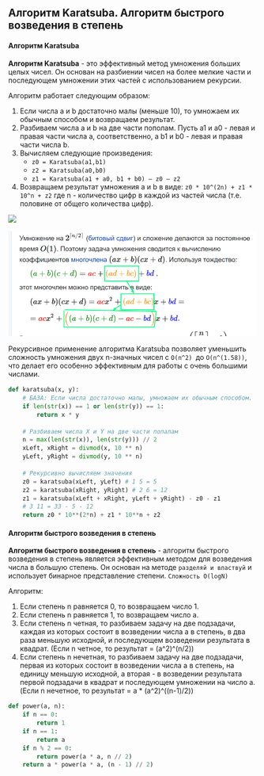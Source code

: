 ## Алгоритм Karatsuba. Алгоритм быстрого возведения в степень

#### Алгоритм Karatsuba

**Алгоритм Karatsuba** - это эффективный метод умножения больших целых чисел. Он основан на разбиении чисел на более мелкие части и последующем умножении этих частей с использованием рекурсии.

Алгоритм работает следующим образом:
1) Если числа a и b достаточно малы (меньше 10), то умножаем их обычным способом и возвращаем результат.
2) Разбиваем числа a и b на две части пополам. Пусть a1 и a0 - левая и правая части числа a, соответственно, а b1 и b0 - левая и правая части числа b.
3) Вычисляем следующие произведения:
	* `z0 = Karatsuba(a1,b1)`
	* `z2 = Karatsuba(a0,b0)`
	* `z1 = Karatsuba(a1 + a0, b1 + b0) – z0 – z2`
4) Возвращаем результат умножения a и b в виде:
	`z0 * 10^(2n) + z1 * 10^n + z2` где n - количество цифр в каждой из частей числа (т.е. половине от общего количества цифр).

![](https://lh7-us.googleusercontent.com/docsz/AD_4nXetHaOXK9Ji81TBICOEhYtQtRrqFBYsmqTHOMSF7o7q4JX3004RkQW0rymejn5FTAP0oH1VKOrvsEOrSYVNgy41W_9NNTqlzyPcwVgbpStdP5n2L_B0iWI6XbdvjvUAJZOO6_QH9Y5q8EpgkZNPhclm3ytG?key=9gziK4gT-jwK64_BpOeehQ)

![](../pictures/2.png)

Рекурсивное применение алгоритма Karatsuba позволяет уменьшить сложность умножения двух n-значных чисел с `O(n^2) `до `O(n^(1.58))`, что делает его особенно эффективным для работы с очень большими числами.

```python
def karatsuba(x, y):
	# БАЗА: Если числа достаточно малы, умножаем их обычным способом.
	if len(str(x)) == 1 or len(str(y)) == 1:
		return x * y
	
	# Разбиваем числа X и Y на две части попалам
	n = max(len(str(x)), len(str(y))) // 2
	xLeft, xRight = divmod(x, 10 ** n)
	yLeft, yRight = divmod(y, 10 ** n)
	
	# Рекурсивно вычисляем значения
	z0 = karatsuba(xLeft, yLeft) # 1 5 = 5
	z2 = karatsuba(xRight, yRight) # 2 6 = 12
	z1 = karatsuba(xLeft + xRight, yLeft + yRight) - z0 - z1
	# 3 11 = 33 - 5 - 12
	return z0 * 10**(2*n) + z1 * 10**n + z2 
```

#### Алгоритм быстрого возведения в степень

**Алгоритм быстрого возведения в степень** - алгоритм быстрого возведения в степень является эффективным методом для возведения числа в большую степень. Он основан на методе `разделяй и властвуй` и использует бинарное представление степени. `Сложность O(logN)`

Алгоритм:
1) Если степень n равняется 0, то возвращаем число 1. 
2) Если степень n равняется 1, то возвращаем число a. 
3) Если степень n четная, то разбиваем задачу на две подзадачи, каждая из которых состоит в возведении числа a в степень, в два раза меньшую исходной, и последующем возведении результата в квадрат. 
   (Если n четное, то результат = (a^2)^(n/2))
4) Если степень n нечетная, то разбиваем задачу на две подзадачи, первая из которых состоит в возведении числа a в степень, на единицу меньшую исходной, а вторая - в возведении результата первой подзадачи в квадрат и последующем умножении на число a. 
   (Если n нечетное, то результат = a * (a^2)^((n-1)/2))

```python
def power(a, n):
	if n == 0:
		return 1
	if n == 1:
		return a
	if n % 2 == 0:
		return power(a * a, n // 2)
	return a * power(a * a, (n - 1) // 2)
```

